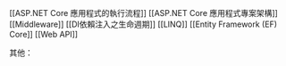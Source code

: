 
[[ASP.NET Core 應用程式的執行流程]]
[[ASP.NET Core 應用程式專案架構]]
[[Middleware]]
[[DI依賴注入之生命週期]]
[[LINQ]]
[[Entity Framework (EF) Core]]
[[Web API]]


其他：
